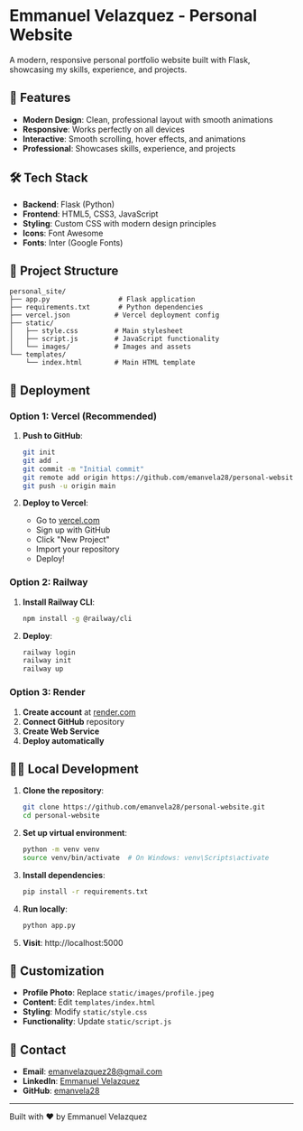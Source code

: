 # Emmanuel Velazquez - Personal Website

A modern, responsive personal portfolio website built with Flask, showcasing my skills, experience, and projects.

## 🚀 Features

- **Modern Design**: Clean, professional layout with smooth animations
- **Responsive**: Works perfectly on all devices
- **Interactive**: Smooth scrolling, hover effects, and animations
- **Professional**: Showcases skills, experience, and projects

## 🛠️ Tech Stack

- **Backend**: Flask (Python)
- **Frontend**: HTML5, CSS3, JavaScript
- **Styling**: Custom CSS with modern design principles
- **Icons**: Font Awesome
- **Fonts**: Inter (Google Fonts)

## 📁 Project Structure

```
personal_site/
├── app.py                 # Flask application
├── requirements.txt       # Python dependencies
├── vercel.json           # Vercel deployment config
├── static/
│   ├── style.css         # Main stylesheet
│   ├── script.js         # JavaScript functionality
│   └── images/           # Images and assets
└── templates/
    └── index.html        # Main HTML template
```

## 🚀 Deployment

### Option 1: Vercel (Recommended)

1. **Push to GitHub**:
   ```bash
   git init
   git add .
   git commit -m "Initial commit"
   git remote add origin https://github.com/emanvela28/personal-website.git
   git push -u origin main
   ```

2. **Deploy to Vercel**:
   - Go to [vercel.com](https://vercel.com)
   - Sign up with GitHub
   - Click "New Project"
   - Import your repository
   - Deploy!

### Option 2: Railway

1. **Install Railway CLI**:
   ```bash
   npm install -g @railway/cli
   ```

2. **Deploy**:
   ```bash
   railway login
   railway init
   railway up
   ```

### Option 3: Render

1. **Create account** at [render.com](https://render.com)
2. **Connect GitHub** repository
3. **Create Web Service**
4. **Deploy automatically**

## 🏃‍♂️ Local Development

1. **Clone the repository**:
   ```bash
   git clone https://github.com/emanvela28/personal-website.git
   cd personal-website
   ```

2. **Set up virtual environment**:
   ```bash
   python -m venv venv
   source venv/bin/activate  # On Windows: venv\Scripts\activate
   ```

3. **Install dependencies**:
   ```bash
   pip install -r requirements.txt
   ```

4. **Run locally**:
   ```bash
   python app.py
   ```

5. **Visit**: http://localhost:5000

## 📝 Customization

- **Profile Photo**: Replace `static/images/profile.jpeg`
- **Content**: Edit `templates/index.html`
- **Styling**: Modify `static/style.css`
- **Functionality**: Update `static/script.js`

## 📧 Contact

- **Email**: emanvelazquez28@gmail.com
- **LinkedIn**: [Emmanuel Velazquez](https://linkedin.com/in/emmanuel-velazquez-39a415250)
- **GitHub**: [emanvela28](https://github.com/emanvela28)

---

Built with ❤️ by Emmanuel Velazquez
